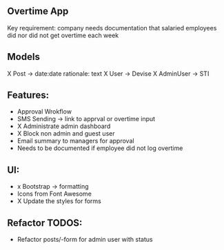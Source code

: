 ## Overtime App

Key requirement: company needs documentation that salaried employees did nor did not get overtime each week

## Models
X Post -> date:date rationale: text
X User -> Devise 
X AdminUser -> STI

## Features:
- Approval Wrokflow
- SMS Sending -> link to apprval or overtime input
- X Administrate admin dashboard
- X Block non admin and guest user
- Email summary to managers for approval
- Needs to be documented if employee did not log overtime

## UI:
- x Bootstrap -> formatting
- Icons from Font Awesome
- X Update the styles for forms

## Refactor TODOS:
- Refactor posts/-form for admin user with status
